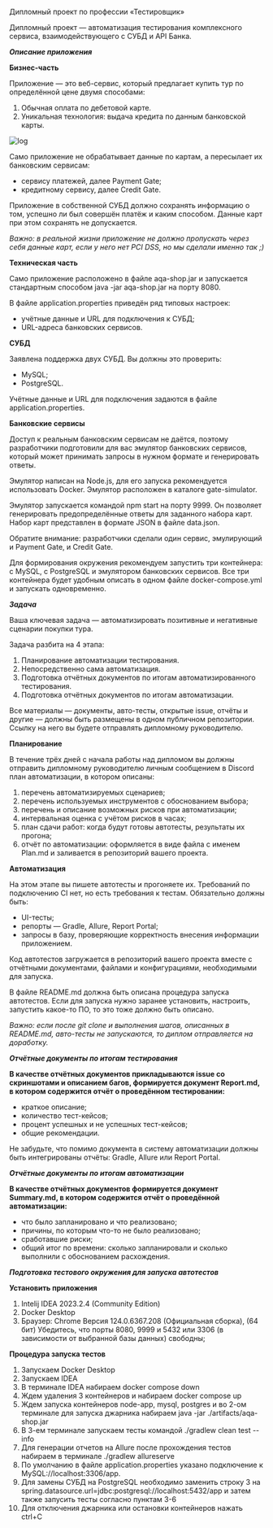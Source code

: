 Дипломный проект по профессии «Тестировщик»

Дипломный проект — автоматизация тестирования комплексного сервиса, взаимодействующего с СУБД и API Банка.

***Описание приложения***

**Бизнес-часть**

Приложение — это веб-сервис, который предлагает купить тур по определённой цене двумя способами:

1. Обычная оплата по дебетовой карте.
2. Уникальная технология: выдача кредита по данным банковской карты.

![log](https://github.com/skatt32/diplom/assets/148701884/634e25cd-559c-467e-87a5-1055a2f1b65f)

Само приложение не обрабатывает данные по картам, а пересылает их банковским сервисам:

* сервису платежей, далее Payment Gate;
* кредитному сервису, далее Credit Gate.

Приложение в собственной СУБД должно сохранять информацию о том, успешно ли был совершён платёж и каким способом. Данные карт при этом сохранять не допускается.

_Важно: в реальной жизни приложение не должно пропускать через себя данные карт, если у него нет PCI DSS, но мы сделали именно так ;)_

**Техническая часть**

Само приложение расположено в файле aqa-shop.jar и запускается стандартным способом java -jar aqa-shop.jar на порту 8080.

В файле application.properties приведён ряд типовых настроек:

* учётные данные и URL для подключения к СУБД;
* URL-адреса банковских сервисов.

**СУБД**

Заявлена поддержка двух СУБД. Вы должны это проверить:

* MySQL;
* PostgreSQL.

Учётные данные и URL для подключения задаются в файле application.properties.

**Банковские сервисы**

Доступ к реальным банковским сервисам не даётся, поэтому разработчики подготовили для вас эмулятор банковских сервисов, который может принимать запросы в нужном формате и генерировать ответы.

Эмулятор написан на Node.js, для его запуска рекомендуется использовать Docker. Эмулятор расположен в каталоге gate-simulator.

Эмулятор запускается командой npm start на порту 9999. Он позволяет генерировать предопределённые ответы для заданного набора карт. Набор карт представлен в формате JSON в файле data.json.

Обратите внимание: разработчики сделали один сервис, эмулирующий и Payment Gate, и Credit Gate.

Для формирования окружения рекомендуем запустить три контейнера: c MySQL, с PostgreSQL и эмулятором банковских сервисов. Все три контейнера будет удобным описать в одном файле docker-compose.yml и запускать одновременно.

***Задача***

Ваша ключевая задача — автоматизировать позитивные и негативные сценарии покупки тура.

Задача разбита на 4 этапа:

1. Планирование автоматизации тестирования.
2. Непосредственно сама автоматизация.
3. Подготовка отчётных документов по итогам автоматизированного тестирования.
4. Подготовка отчётных документов по итогам автоматизации.

Все материалы — документы, авто-тесты, открытые issue, отчёты и другие — должны быть размещены в одном публичном репозитории. Ссылку на него вы будете отправлять дипломному руководителю.

**Планирование**

В течение трёх дней с начала работы над дипломом вы должны отправить дипломному руководителю личным сообщением в Discord план автоматизации, в котором описаны:

1. перечень автоматизируемых сценариев;
2. перечень используемых инструментов с обоснованием выбора;
3. перечень и описание возможных рисков при автоматизации;
4. интервальная оценка с учётом рисков в часах;
5. план сдачи работ: когда будут готовы автотесты, результаты их прогона;
6. отчёт по автоматизации: оформляется в виде файла с именем Plan.md и заливается в репозиторий вашего проекта.

**Автоматизация**

На этом этапе вы пишете автотесты и прогоняете их. Требований по подключению CI нет, но есть требования к тестам. Обязательно должны быть:

* UI-тесты;
* репорты — Gradle, Allure, Report Portal;
* запросы в базу, проверяющие корректность внесения информации приложением.

Код автотестов загружается в репозиторий вашего проекта вместе с отчётными документами, файлами и конфигурациями, необходимыми для запуска.

В файле README.md должна быть описана процедура запуска автотестов. Если для запуска нужно заранее установить, настроить, запустить какое-то ПО, то это тоже должно быть описано.

_Важно: если после git clone и выполнения шагов, описанных в README.md, авто-тесты не запускаются, то диплом отправляется на доработку._

***Отчётные документы по итогам тестирования***

**В качестве отчётных документов прикладываются issue со скриншотами и описанием багов, формируется документ Report.md, в котором содержится отчёт о проведённом тестировании:**

* краткое описание;
* количество тест-кейсов;
* процент успешных и не успешных тест-кейсов;
* общие рекомендации.

Не забудьте, что помимо документа в систему автоматизации должны быть интегрированы отчёты: Gradle, Allure или Report Portal.

***Отчётные документы по итогам автоматизации***

**В качестве отчётных документов формируется документ Summary.md, в котором содержится отчёт о проведённой автоматизации:**

* что было запланировано и что реализовано;
* причины, по которым что-то не было реализовано;
* сработавшие риски;
* общий итог по времени: сколько запланировали и сколько выполнили с обоснованием расхождения.

***Подготовка тестового окружения для запуска автотестов***

**Установить приложения**

1. Intelij IDEA 2023.2.4 (Community Edition)
2. Docker Desktop
3. Браузер: Chrome Версия 124.0.6367.208 (Официальная сборка), (64 бит)
Убедитесь, что порты 8080, 9999 и 5432 или 3306 (в зависимости от выбранной базы данных) свободны;

**Процедура запуска тестов**

1. Запускаем Docker Desktop
2. Запускаем IDEA
3. В терминале IDEA набираем docker compose down
4. Ждем удаления 3 контейнеров и набираем docker compose up
5. Ждем запуска контейнеров node-app, mysql, postgres и во 2-ом терминале для
запуска джарника набираем java -jar ./artifacts/aqa-shop.jar
6. В 3-ем терминале запускаем тесты командой ./gradlew clean test --info
7. Для генерации отчетов на Allure после прохождения тестов набираем в терминале ./gradlew allureserve
8. По умолчанию в файле application.properties указано подключение к MySQL://localhost:3306/app.
9. Для замены СУБД на PostgreSQL необходимо заменить строку 3 на
spring.datasource.url=jdbc:postgresql://localhost:5432/app и затем также запусить тесты согласно
пунктам 3-6
10. Для отключения джарника или остановки контейнеров нажать ctrl+C

